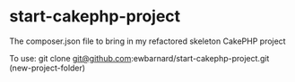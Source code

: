 # start-cakephp-project
The composer.json file to bring in my refactored skeleton CakePHP project

To use:
  git clone git@github.com:ewbarnard/start-cakephp-project.git (new-project-folder)